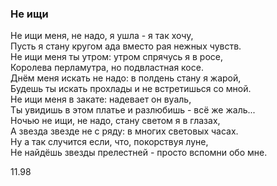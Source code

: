 ### Не ищи

Не ищи меня, не надо, я ушла - я так хочу,  
Пусть я стану кругом ада вместо рая нежных чувств.  
Не ищи меня ты утром: утром спрячусь я в росе,  
Королева перламутра, но подвластная косе.  
Днём меня искать не надо: в полдень стану я жарой,  
Будешь ты искать прохлады и не встретишься со мной.  
Не ищи меня в закате: надевает он вуаль,  
Ты увидишь в этом платье и разлюбишь - всё же жаль...  
Ночью не ищи, не надо, стану светом я в глазах,  
А звезда звезде не с ряду: в многих световых часах.  
Ну а так случится если, что, покорствуя луне,  
Не найдёшь звезды прелестней - просто вспомни обо мне.

11.98
